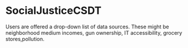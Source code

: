 SocialJusticeCSDT
=================

Users are offered a drop-down list of data sources. 
These might be  neighborhood medium incomes, gun ownership, IT accessibility, grocery stores,pollution.

